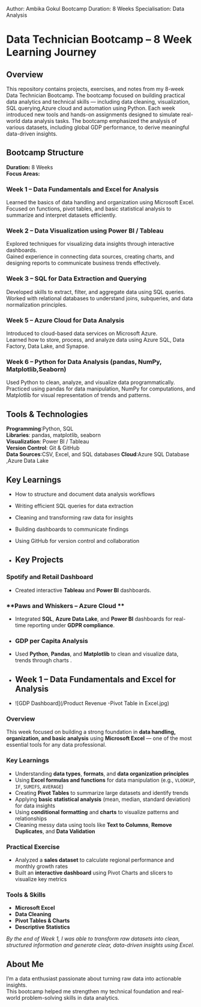 Author: Ambika Gokul
Bootcamp Duration: 8 Weeks
Specialisation: Data Analysis

# Data Technician Bootcamp – 8 Week Learning Journey
##  Overview

This repository contains projects, exercises, and notes from my 8-week Data Technician Bootcamp. 
The bootcamp focused on building practical data analytics and technical skills — including data cleaning, visualization, SQL querying,Azure cloud and automation using Python.
Each week introduced new tools and hands-on assignments designed to simulate real-world data analysis tasks.
The bootcamp emphasized the analysis of various datasets, including global GDP performance, to derive meaningful data-driven insights.

## Bootcamp Structure
**Duration:** 8 Weeks  
**Focus Areas:**
### Week 1 – Data Fundamentals and Excel for Analysis
Learned the basics of data handling and organization using Microsoft Excel.  
Focused on functions, pivot tables, and basic statistical analysis to summarize and interpret datasets efficiently.
###  Week 2 – Data Visualization using Power BI / Tableau
Explored techniques for visualizing data insights through interactive dashboards.  
Gained experience in connecting data sources, creating charts, and designing reports to communicate business trends effectively.
###  Week 3 – SQL for Data Extraction and Querying
Developed skills to extract, filter, and aggregate data using SQL queries.  
Worked with relational databases to understand joins, subqueries, and data normalization principles.
###  Week 5 – Azure Cloud for Data Analysis
Introduced to cloud-based data services on Microsoft Azure.  
Learned how to store, process, and analyze data using Azure SQL, Data Factory, Data Lake, and Synapse.
###  Week 6 – Python for Data Analysis (pandas, NumPy, Matplotlib,Seaborn)
Used Python to clean, analyze, and visualize data programmatically.  
Practiced using pandas for data manipulation, NumPy for computations, and Matplotlib for visual representation of trends and patterns.

##  Tools & Technologies
**Programming**:Python, SQL  
**Libraries**: pandas, matplotlib, seaborn  
**Visualization**: Power BI / Tableau  
**Version Control**: Git & GitHub  
**Data Sources**:CSV, Excel, and SQL databases
**Cloud**:Azure SQL Database ,Azure Data Lake

##  Key Learnings
- How to structure and document data analysis workflows  
- Writing efficient SQL queries for data extraction  
- Cleaning and transforming raw data for insights  
- Building dashboards to communicate findings  
- Using GitHub for version control and collaboration

- ##  Key Projects
### **Spotify and Retail Dashboard**
- Created interactive **Tableau** and **Power BI** dashboards.
###  **Paws and Whiskers – Azure Cloud **
- Integrated **SQL**, **Azure Data Lake**, and **Power BI** dashboards for real-time reporting under **GDPR compliance**.
- ### **GDP per Capita Analysis**
- Used **Python**, **Pandas**, and **Matplotlib** to clean and visualize data, trends through charts .

- ##  Week 1 – Data Fundamentals and Excel for Analysis

- ![GDP Dashboard](/Product Revenue -Pivot Table in Excel.jpg)


###  Overview
This week focused on building a strong foundation in **data handling, organization, and basic analysis** using **Microsoft Excel** — one of the most essential tools for any data professional.

###  Key Learnings
- Understanding **data types**, **formats**, and **data organization principles**  
- Using **Excel formulas and functions** for data manipulation (e.g., `VLOOKUP`, `IF`, `SUMIFS`, `AVERAGE`)  
- Creating **Pivot Tables** to summarize large datasets and identify trends  
- Applying **basic statistical analysis** (mean, median, standard deviation) for data insights  
- Using **conditional formatting** and **charts** to visualize patterns and relationships  
- Cleaning messy data using tools like **Text to Columns**, **Remove Duplicates**, and **Data Validation**

###  Practical Exercise
- Analyzed a **sales dataset** to calculate regional performance and monthly growth rates  
- Built an **interactive dashboard** using Pivot Charts and slicers to visualize key metrics

###  Tools & Skills
- **Microsoft Excel**  
- **Data Cleaning**  
- **Pivot Tables & Charts**  
- **Descriptive Statistics**

*By the end of Week 1, I was able to transform raw datasets into clean, structured information and generate clear, data-driven insights using Excel.*


## About Me
I’m a data enthusiast passionate about turning raw data into actionable insights.  
This bootcamp helped me strengthen my technical foundation and real-world problem-solving skills in data analytics.




